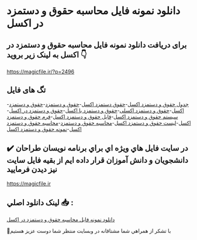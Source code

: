 # دانلود نمونه فایل محاسبه حقوق و دستمزد در اکسل

## برای دریافت دانلود نمونه فایل محاسبه حقوق و دستمزد در اکسل به لینک زیر بروید 👇

https://magicfile.ir/?p=2496

## تگ های فایل

-[جدول حقوق و دستمزد اکسل](https://magicfile.ir/product/%d9%86%d9%85%d9%88%d9%86%d9%87-%d9%81%d8%a7%db%8c%d9%84-%d9%85%d8%ad%d8%a7%d8%b3%d8%a8%d9%87-%d8%ad%d9%82%d9%88%d9%82-%d9%88-%d8%af%d8%b3%d8%aa%d9%85%d8%b2%d8%af-%d8%af%d8%b1-%d8%a7%da%a9%d8%b3%d9%84/)-[حقوق دستمزد اکسل](https://magicfile.ir/product/%d9%86%d9%85%d9%88%d9%86%d9%87-%d9%81%d8%a7%db%8c%d9%84-%d9%85%d8%ad%d8%a7%d8%b3%d8%a8%d9%87-%d8%ad%d9%82%d9%88%d9%82-%d9%88-%d8%af%d8%b3%d8%aa%d9%85%d8%b2%d8%af-%d8%af%d8%b1-%d8%a7%da%a9%d8%b3%d9%84/)-[حقوق و دستمزد](https://magicfile.ir/product/%d9%86%d9%85%d9%88%d9%86%d9%87-%d9%81%d8%a7%db%8c%d9%84-%d9%85%d8%ad%d8%a7%d8%b3%d8%a8%d9%87-%d8%ad%d9%82%d9%88%d9%82-%d9%88-%d8%af%d8%b3%d8%aa%d9%85%d8%b2%d8%af-%d8%af%d8%b1-%d8%a7%da%a9%d8%b3%d9%84/)-[حقوق و دستمزد اکسل](https://magicfile.ir/product/%d9%86%d9%85%d9%88%d9%86%d9%87-%d9%81%d8%a7%db%8c%d9%84-%d9%85%d8%ad%d8%a7%d8%b3%d8%a8%d9%87-%d8%ad%d9%82%d9%88%d9%82-%d9%88-%d8%af%d8%b3%d8%aa%d9%85%d8%b2%d8%af-%d8%af%d8%b1-%d8%a7%da%a9%d8%b3%d9%84/)-[حقوق و دستمزد اکسلی](https://magicfile.ir/product/%d9%86%d9%85%d9%88%d9%86%d9%87-%d9%81%d8%a7%db%8c%d9%84-%d9%85%d8%ad%d8%a7%d8%b3%d8%a8%d9%87-%d8%ad%d9%82%d9%88%d9%82-%d9%88-%d8%af%d8%b3%d8%aa%d9%85%d8%b2%d8%af-%d8%af%d8%b1-%d8%a7%da%a9%d8%b3%d9%84/)-[حقوق و دستمزد با اکسل](https://magicfile.ir/product/%d9%86%d9%85%d9%88%d9%86%d9%87-%d9%81%d8%a7%db%8c%d9%84-%d9%85%d8%ad%d8%a7%d8%b3%d8%a8%d9%87-%d8%ad%d9%82%d9%88%d9%82-%d9%88-%d8%af%d8%b3%d8%aa%d9%85%d8%b2%d8%af-%d8%af%d8%b1-%d8%a7%da%a9%d8%b3%d9%84/)-[حقوق و دستمزد در اکسل](https://magicfile.ir/product/%d9%86%d9%85%d9%88%d9%86%d9%87-%d9%81%d8%a7%db%8c%d9%84-%d9%85%d8%ad%d8%a7%d8%b3%d8%a8%d9%87-%d8%ad%d9%82%d9%88%d9%82-%d9%88-%d8%af%d8%b3%d8%aa%d9%85%d8%b2%d8%af-%d8%af%d8%b1-%d8%a7%da%a9%d8%b3%d9%84/)-[سیستم حقوق و دستمزد اکسل](https://magicfile.ir/product/%d9%86%d9%85%d9%88%d9%86%d9%87-%d9%81%d8%a7%db%8c%d9%84-%d9%85%d8%ad%d8%a7%d8%b3%d8%a8%d9%87-%d8%ad%d9%82%d9%88%d9%82-%d9%88-%d8%af%d8%b3%d8%aa%d9%85%d8%b2%d8%af-%d8%af%d8%b1-%d8%a7%da%a9%d8%b3%d9%84/)-[فایل حقوق و دستمزد اکسل](https://magicfile.ir/product/%d9%86%d9%85%d9%88%d9%86%d9%87-%d9%81%d8%a7%db%8c%d9%84-%d9%85%d8%ad%d8%a7%d8%b3%d8%a8%d9%87-%d8%ad%d9%82%d9%88%d9%82-%d9%88-%d8%af%d8%b3%d8%aa%d9%85%d8%b2%d8%af-%d8%af%d8%b1-%d8%a7%da%a9%d8%b3%d9%84/)-[فرم حقوق و دستمزد اکسل](https://magicfile.ir/product/%d9%86%d9%85%d9%88%d9%86%d9%87-%d9%81%d8%a7%db%8c%d9%84-%d9%85%d8%ad%d8%a7%d8%b3%d8%a8%d9%87-%d8%ad%d9%82%d9%88%d9%82-%d9%88-%d8%af%d8%b3%d8%aa%d9%85%d8%b2%d8%af-%d8%af%d8%b1-%d8%a7%da%a9%d8%b3%d9%84/)-[لیست حقوق و دستمزد اکسل](https://magicfile.ir/product/%d9%86%d9%85%d9%88%d9%86%d9%87-%d9%81%d8%a7%db%8c%d9%84-%d9%85%d8%ad%d8%a7%d8%b3%d8%a8%d9%87-%d8%ad%d9%82%d9%88%d9%82-%d9%88-%d8%af%d8%b3%d8%aa%d9%85%d8%b2%d8%af-%d8%af%d8%b1-%d8%a7%da%a9%d8%b3%d9%84/)-[محاسبه حقوق و دستمزد](https://magicfile.ir/product/%d9%86%d9%85%d9%88%d9%86%d9%87-%d9%81%d8%a7%db%8c%d9%84-%d9%85%d8%ad%d8%a7%d8%b3%d8%a8%d9%87-%d8%ad%d9%82%d9%88%d9%82-%d9%88-%d8%af%d8%b3%d8%aa%d9%85%d8%b2%d8%af-%d8%af%d8%b1-%d8%a7%da%a9%d8%b3%d9%84/)-[محاسبه حقوق و دستمزد اکسل](https://magicfile.ir/product/%d9%86%d9%85%d9%88%d9%86%d9%87-%d9%81%d8%a7%db%8c%d9%84-%d9%85%d8%ad%d8%a7%d8%b3%d8%a8%d9%87-%d8%ad%d9%82%d9%88%d9%82-%d9%88-%d8%af%d8%b3%d8%aa%d9%85%d8%b2%d8%af-%d8%af%d8%b1-%d8%a7%da%a9%d8%b3%d9%84/)-[نمونه حقوق و دستمزد اکسل](https://magicfile.ir/product/%d9%86%d9%85%d9%88%d9%86%d9%87-%d9%81%d8%a7%db%8c%d9%84-%d9%85%d8%ad%d8%a7%d8%b3%d8%a8%d9%87-%d8%ad%d9%82%d9%88%d9%82-%d9%88-%d8%af%d8%b3%d8%aa%d9%85%d8%b2%d8%af-%d8%af%d8%b1-%d8%a7%da%a9%d8%b3%d9%84/)

## ✔️ در سايت فايل هاي ويژه اي براي برنامه نويسان طراحان دانشجويان و دانش آموزان قرار داده ايم از بقيه فايل سايت نيز ديدن فرماييد

https://magicfile.ir


## لينک دانلود اصلي 📥 :

[دانلود نمونه فایل محاسبه حقوق و دستمزد در اکسل](https://magicfile.ir/product/%d9%86%d9%85%d9%88%d9%86%d9%87-%d9%81%d8%a7%db%8c%d9%84-%d9%85%d8%ad%d8%a7%d8%b3%d8%a8%d9%87-%d8%ad%d9%82%d9%88%d9%82-%d9%88-%d8%af%d8%b3%d8%aa%d9%85%d8%b2%d8%af-%d8%af%d8%b1-%d8%a7%da%a9%d8%b3%d9%84/) 


🙏با تشکر از همراهي شما مشتاقانه در وبسایت منتظر شما دوست عزیز هستیم

